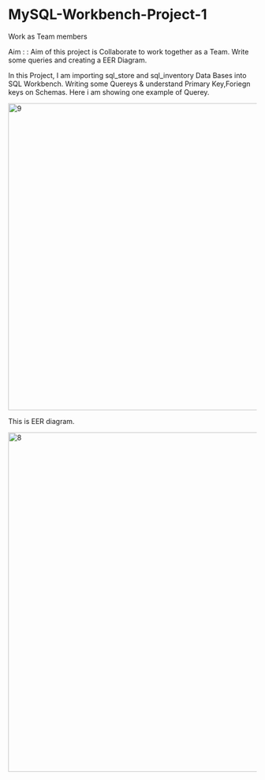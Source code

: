 # MySQL-Workbench-Project-1
Work as Team members

Aim : : Aim of this project is  Collaborate to work together as a Team. Write some queries and creating a EER Diagram.

In this Project, I am importing sql_store and sql_inventory Data Bases into SQL Workbench. Writing some Quereys & understand Primary Key,Foriegn keys on Schemas.
Here i am showing one example of Querey.

<img width="622" alt="9" src="https://user-images.githubusercontent.com/129056615/229376596-eb81494a-50af-4bbb-8de2-5668527f8d5a.PNG">

This is EER diagram.

<img width="688" alt="8" src="https://user-images.githubusercontent.com/129056615/229376846-694d20c9-a100-4854-b0ff-1af91dc2b1d7.PNG">

